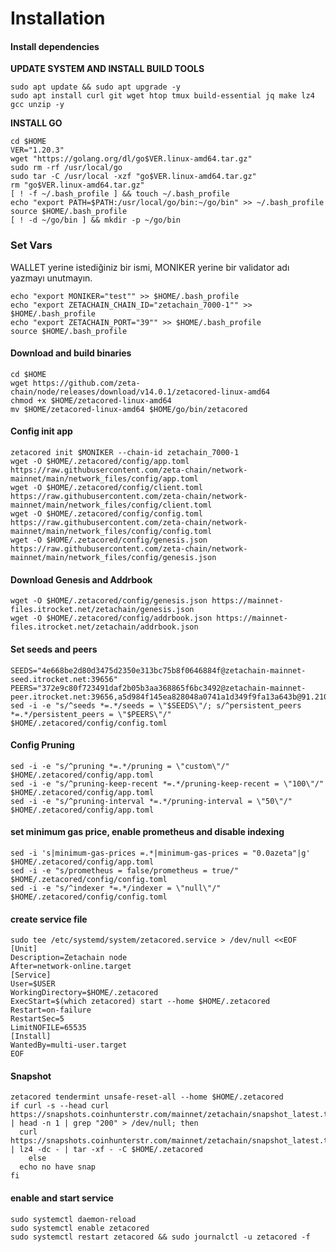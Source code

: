 # Installation

#### Install dependencies <a href="#install-dependencies" id="install-dependencies"></a>

**UPDATE SYSTEM AND INSTALL BUILD TOOLS**

```
sudo apt update && sudo apt upgrade -y
sudo apt install curl git wget htop tmux build-essential jq make lz4 gcc unzip -y
```

**INSTALL GO**

```
cd $HOME
VER="1.20.3"
wget "https://golang.org/dl/go$VER.linux-amd64.tar.gz"
sudo rm -rf /usr/local/go
sudo tar -C /usr/local -xzf "go$VER.linux-amd64.tar.gz"
rm "go$VER.linux-amd64.tar.gz"
[ ! -f ~/.bash_profile ] && touch ~/.bash_profile
echo "export PATH=$PATH:/usr/local/go/bin:~/go/bin" >> ~/.bash_profile
source $HOME/.bash_profile
[ ! -d ~/go/bin ] && mkdir -p ~/go/bin
```



### Set Vars

WALLET yerine istediğiniz bir ismi, MONIKER yerine bir validator adı yazmayı unutmayın.&#x20;

```
echo "export MONIKER="test"" >> $HOME/.bash_profile
echo "export ZETACHAIN_CHAIN_ID="zetachain_7000-1"" >> $HOME/.bash_profile
echo "export ZETACHAIN_PORT="39"" >> $HOME/.bash_profile
source $HOME/.bash_profile
```

#### Download and build binaries <a href="#download-and-build-binaries" id="download-and-build-binaries"></a>

```
cd $HOME
wget https://github.com/zeta-chain/node/releases/download/v14.0.1/zetacored-linux-amd64
chmod +x $HOME/zetacored-linux-amd64
mv $HOME/zetacored-linux-amd64 $HOME/go/bin/zetacored
```

#### Config init app

```
zetacored init $MONIKER --chain-id zetachain_7000-1
wget -O $HOME/.zetacored/config/app.toml  https://raw.githubusercontent.com/zeta-chain/network-mainnet/main/network_files/config/app.toml
wget -O $HOME/.zetacored/config/client.toml https://raw.githubusercontent.com/zeta-chain/network-mainnet/main/network_files/config/client.toml
wget -O $HOME/.zetacored/config/config.toml https://raw.githubusercontent.com/zeta-chain/network-mainnet/main/network_files/config/config.toml
wget -O $HOME/.zetacored/config/genesis.json https://raw.githubusercontent.com/zeta-chain/network-mainnet/main/network_files/config/genesis.json
```

#### Download Genesis and Addrbook

```
wget -O $HOME/.zetacored/config/genesis.json https://mainnet-files.itrocket.net/zetachain/genesis.json
wget -O $HOME/.zetacored/config/addrbook.json https://mainnet-files.itrocket.net/zetachain/addrbook.json
```

#### Set seeds and peers

```
SEEDS="4e668be2d80d3475d2350e313bc75b8f0646884f@zetachain-mainnet-seed.itrocket.net:39656"
PEERS="372e9c80f723491daf2b05b3aa368865f6bc3492@zetachain-mainnet-peer.itrocket.net:39656,a5d984f145ea828048a0741a1d349f9fa13a643b@91.210.101.148:26656,bfdd895017abc5c9f0d16f077f4fb40afbd9b8e4@131.153.154.9:26656,f55f191f5036289ce0b7c2aee5aea6a3421e4a1d@51.178.76.16:26656,ae2be7a0c7fa3b8ae777c9e88032cf7b53849cf3@8.222.212.155:26656,d98525ae59a00f7a099ddaec2a7e416e818bb210@57.128.141.153:26656,b855a804a4caf334bc74794b48608b39f05f58d5@212.126.35.133:26656,6554807a10fd2d0e34b8daeed3fee38b8ca048b6@51.91.214.146:26656,97823ae690d164453b775c53ba956e2ea1b55d1d@65.21.32.200:31656,d2579f98938f428b90619eadba01b4342a2d19bd@35.215.48.36:26656,9ffffe23d7e50bab086dd86982b06c65e56e0b30@35.210.154.98:26656"
sed -i -e "s/^seeds *=.*/seeds = \"$SEEDS\"/; s/^persistent_peers *=.*/persistent_peers = \"$PEERS\"/" $HOME/.zetacored/config/config.toml
```

#### Config Pruning

```
sed -i -e "s/^pruning *=.*/pruning = \"custom\"/" $HOME/.zetacored/config/app.toml
sed -i -e "s/^pruning-keep-recent *=.*/pruning-keep-recent = \"100\"/" $HOME/.zetacored/config/app.toml
sed -i -e "s/^pruning-interval *=.*/pruning-interval = \"50\"/" $HOME/.zetacored/config/app.toml
```

#### set minimum gas price, enable prometheus and disable indexing

```
sed -i 's|minimum-gas-prices =.*|minimum-gas-prices = "0.0azeta"|g' $HOME/.zetacored/config/app.toml
sed -i -e "s/prometheus = false/prometheus = true/" $HOME/.zetacored/config/config.toml
sed -i -e "s/^indexer *=.*/indexer = \"null\"/" $HOME/.zetacored/config/config.toml
```

#### create service file

```
sudo tee /etc/systemd/system/zetacored.service > /dev/null <<EOF
[Unit]
Description=Zetachain node
After=network-online.target
[Service]
User=$USER
WorkingDirectory=$HOME/.zetacored
ExecStart=$(which zetacored) start --home $HOME/.zetacored
Restart=on-failure
RestartSec=5
LimitNOFILE=65535
[Install]
WantedBy=multi-user.target
EOF
```

#### Snapshot

```
zetacored tendermint unsafe-reset-all --home $HOME/.zetacored
if curl -s --head curl https://snapshots.coinhunterstr.com/mainnet/zetachain/snapshot_latest.tar.lz4 | head -n 1 | grep "200" > /dev/null; then
  curl https://snapshots.coinhunterstr.com/mainnet/zetachain/snapshot_latest.tar.lz4 | lz4 -dc - | tar -xf - -C $HOME/.zetacored
    else
  echo no have snap
fi
```

#### enable and start service

```
sudo systemctl daemon-reload
sudo systemctl enable zetacored
sudo systemctl restart zetacored && sudo journalctl -u zetacored -f
```
